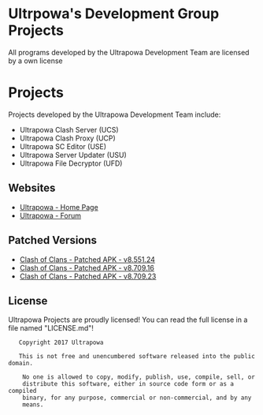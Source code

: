 # Ultrpowa's Development Group Projects

All programs developed by the Ultrapowa Development Team are licensed by a own license

# Projects

Projects developed by the Ultrapowa Development Team include:  

* Ultrapowa Clash Server   (UCS)  
* Ultrapowa Clash Proxy    (UCP)
* Ultrapowa SC Editor      (USE)  
* Ultrapowa Server Updater (USU)  
* Ultrapowa File Decryptor (UFD)

## Websites

* [Ultrapowa - Home Page](http://ultrapowa.com/)
* [Ultrapowa - Forum](http://ultrapowa.com/forum)

## Patched Versions

* [Clash of Clans - Patched APK - v8.551.24](https://www.mediafire.com/?wgl58x1x0a0wn88)
* [Clash of Clans - Patched APK - v8.709.16](https://uploadify.net/5b9fad82894225d6/Ultrapowa_8.709.16_Client.apk)
* [Clash of Clans - Patched APK - v8.709.23](https://uploadify.net/4fe47f88ce6b3b0f/UCS_Client.apk)

## License

Ultrapowa Projects are proudly licensed!
You can read the full license in a file named "LICENSE.md"! 
```
   Copyright 2017 Ultrapowa

   This is not free and unencumbered software released into the public domain.

	No one is allowed to copy, modify, publish, use, compile, sell, or
	distribute this software, either in source code form or as a compiled
	binary, for any purpose, commercial or non-commercial, and by any
	means.
```
